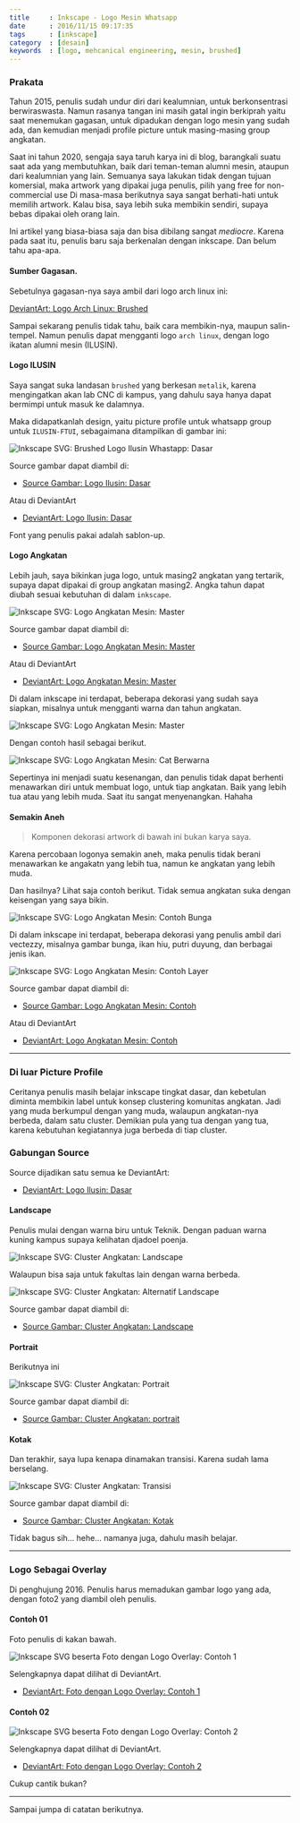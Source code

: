 ```yaml
---
title     : Inkscape - Logo Mesin Whatsapp
date      : 2016/11/15 09:17:35
tags      : [inkscape]
category  : [desain]
keywords  : [logo, mehcanical engineering, mesin, brushed]
---
```


### Prakata

Tahun 2015, penulis sudah undur diri dari kealumnian,
untuk berkonsentrasi berwiraswasta.
Namun rasanya tangan ini masih gatal ingin berkiprah
yaitu saat menemukan gagasan,
untuk dipadukan dengan logo mesin yang sudah ada,
dan kemudian menjadi profile picture untuk masing-masing group angkatan.

Saat ini tahun 2020, sengaja saya taruh karya ini di blog,
barangkali suatu saat ada yang membutuhkan,
baik dari teman-teman alumni mesin, ataupun dari kealumnian yang lain.
Semuanya saya lakukan tidak dengan tujuan komersial,
maka artwork yang dipakai juga penulis,
pilih yang free for non-commercial use
Di masa-masa berikutnya saya sangat berhati-hati untuk memilih artwork.
Kalau bisa, saya lebih suka membikin sendiri,
supaya bebas dipakai oleh orang lain.

Ini artikel yang biasa-biasa saja
dan bisa dibilang sangat _mediocre_.
Karena pada saat itu,
penulis baru saja berkenalan dengan inkscape.
Dan belum tahu apa-apa.

#### Sumber Gagasan.

Sebetulnya gagasan-nya saya ambil dari logo arch linux ini:

[DeviantArt: Logo Arch Linux: Brushed][deviant-ilusin]

Sampai sekarang penulis tidak tahu,
baik cara membikin-nya, maupun salin-tempel.
Namun penulis dapat mengganti logo `arch linux`,
dengan logo ikatan alumni mesin (ILUSIN).

#### Logo ILUSIN

Saya sangat suka landasan `brushed`  yang berkesan `metalik`,
karena mengingatkan akan lab CNC di kampus,
yang dahulu saya hanya dapat bermimpi untuk masuk ke dalamnya.

Maka didapatkanlah design,
yaitu picture profile untuk whatsapp group untuk `ILUSIN-FTUI`,
sebagaimana ditampilkan di gambar ini:

![Inkscape SVG: Brushed Logo Ilusin Whastapp: Dasar][png-ilusin]

Source gambar dapat diambil di:

* [Source Gambar: Logo Ilusin: Dasar][svg-ilusin]

Atau di DeviantArt

* [DeviantArt: Logo Ilusin: Dasar][deviant-ilusin]

Font yang penulis pakai adalah sablon-up.

#### Logo Angkatan

Lebih jauh, saya bikinkan juga logo,
untuk masing2 angkatan yang tertarik,
supaya dapat dipakai di group angkatan masing2.
Angka tahun dapat diubah sesuai kebutuhan di dalam `inkscape`.

![Inkscape SVG: Logo Angkatan Mesin: Master][png-1989-master]

Source gambar dapat diambil di:

* [Source Gambar: Logo Angkatan Mesin: Master][svg-1989-master]

Atau di DeviantArt

* [DeviantArt: Logo Angkatan Mesin: Master][deviant-1989]

Di dalam inkscape ini terdapat,
beberapa dekorasi yang sudah saya siapkan,
misalnya untuk mengganti warna dan tahun angkatan.

![Inkscape SVG: Logo Angkatan Mesin: Master][png-1989-inkscape]

Dengan contoh hasil sebagai berikut.

![Inkscape SVG: Logo Angkatan Mesin: Cat Berwarna][png-1989-colored]

Sepertinya ini menjadi suatu kesenangan,
dan penulis tidak dapat berhenti menawarkan diri untuk membuat logo,
untuk tiap angkatan. Baik yang lebih tua atau yang lebih muda.
Saat itu sangat menyenangkan. Hahaha

#### Semakin Aneh

> Komponen dekorasi artwork di bawah ini bukan karya saya.

Karena percobaan logonya semakin aneh,
maka penulis tidak berani menawarkan ke angakatn yang lebih tua,
namun ke angkatan yang lebih muda.

Dan hasilnya?
Lihat saja contoh berikut.
Tidak semua angkatan suka dengan keisengan yang saya bikin.

![Inkscape SVG: Logo Angkatan Mesin: Contoh Bunga][png-2009-flourish]

Di dalam inkscape ini terdapat,
beberapa dekorasi yang penulis ambil dari vectezzy,
misalnya gambar bunga, ikan hiu, putri duyung, dan berbagai jenis ikan.

![Inkscape SVG: Logo Angkatan Mesin: Contoh Layer][png-2009-inkscape]

Source gambar dapat diambil di:

* [Source Gambar: Logo Angkatan Mesin: Contoh][svg-2009-master]

Atau di DeviantArt

* [DeviantArt: Logo Angkatan Mesin: Contoh][deviant-2009]

-- -- --

### Di luar Picture Profile

Ceritanya penulis masih belajar inkscape tingkat dasar,
dan kebetulan diminta membikin label untuk konsep clustering komunitas angkatan.
Jadi yang muda berkumpul dengan yang muda,
walaupun angkatan-nya berbeda, dalam satu cluster.
Demikian pula yang tua dengan yang tua,
karena kebutuhan kegiatannya juga berbeda di tiap cluster.

### Gabungan Source

Source dijadikan satu semua ke DeviantArt:

* [DeviantArt: Logo Ilusin: Dasar][deviant-ilusin]

#### Landscape

Penulis mulai dengan warna biru untuk Teknik.
Dengan paduan warna kuning kampus supaya kelihatan djadoel poenja.

![Inkscape SVG: Cluster Angkatan: Landscape][png-landscape]

Walaupun bisa saja untuk fakultas lain dengan warna berbeda.

![Inkscape SVG: Cluster Angkatan: Alternatif Landscape][png-landscape-red]

Source gambar dapat diambil di:

* [Source Gambar: Cluster Angkatan: Landscape][svg-landscape]

#### Portrait

Berikutnya ini

![Inkscape SVG: Cluster Angkatan: Portrait][png-portrait]

Source gambar dapat diambil di:

* [Source Gambar: Cluster Angkatan: portrait][svg-portrait]

#### Kotak

Dan terakhir, saya lupa kenapa dinamakan transisi.
Karena sudah lama berselang.

![Inkscape SVG: Cluster Angkatan: Transisi][png-transisi]

Source gambar dapat diambil di:

* [Source Gambar: Cluster Angkatan: Kotak][svg-box]

Tidak bagus sih... hehe... namanya juga, dahulu masih belajar.

-- -- --

### Logo Sebagai Overlay

Di penghujung 2016.
Penulis harus memadukan gambar logo yang ada,
dengan foto2 yang diambil oleh penulis.

#### Contoh 01

Foto penulis di kakan bawah.

![Inkscape SVG beserta Foto dengan Logo Overlay: Contoh 1][png-foto-01]

Selengkapnya dapat dilihat di DeviantArt.

* [DeviantArt: Foto dengan Logo Overlay: Contoh 1][deviant-foto-01]

#### Contoh 02

![Inkscape SVG beserta Foto dengan Logo Overlay: Contoh 2][png-foto-02]

Selengkapnya dapat dilihat di DeviantArt.

* [DeviantArt: Foto dengan Logo Overlay: Contoh 2][deviant-foto-02]

Cukup cantik bukan?

-- -- --

Sampai jumpa di catatan berikutnya.

[//]: <> ( -- -- -- links below -- -- -- )

[deviant-arch]:     https://www.deviantart.com/fametsuri/art/Brushed-Arch-SVG-385393073

[png-ilusin]:       /posts/2016/11-ilusin/brushed-ilusin.png
[svg-ilusin]:       /posts/2016/11-ilusin/brushed-ilusin.svg
[deviant-ilusin]:   https://www.deviantart.com/nurwijayadi/art/Logo-WAG-ILUSIN-FTUI-645892619

[png-1989-master]:  /posts/2016/11-ilusin/brushed-1989-master.png
[png-1989-colored]: /posts/2016/11-ilusin/brushed-1989-blue.png
[png-1989-inkscape]:/posts/2016/11-ilusin/brushed-1989-inkscape.png
[svg-1989-master]:  /posts/2016/11-ilusin/brushed-1989-master.svg
[deviant-1989]:     https://www.deviantart.com/nurwijayadi/art/WhatsApp-Profile-Picture-Of-Mechanical-Class-1989-645890207

[png-2009-flourish]:/posts/2016/11-ilusin/brushed-2009-with-decoration.png
[png-2009-dream]:   /posts/2016/11-ilusin/brushed-2009-dream.png
[png-2009-inkscape]:/posts/2016/11-ilusin/brushed-2009-inkscape-layers.png
[svg-2009-master]:  /posts/2016/11-ilusin/brushed-2009-with-decoration.svg.zip
[deviant-2009]:     https://www.deviantart.com/nurwijayadi/art/WhatsApp-Profile-Picture-Of-Mechanical-Class-2009-645893339

[png-transisi]:     /posts/2016/11-ilusin/angkatan-transisi.png
[svg-box]:          /posts/2016/11-ilusin/angkatan-box.svg
[png-landscape]:    /posts/2016/11-ilusin/angkatan-landscape.png
[png-landscape-red]:/posts/2016/11-ilusin/angkatan-contoh.png
[svg-landscape]:    /posts/2016/11-ilusin/angkatan-landscape.svg
[png-portrait]:     /posts/2016/11-ilusin/angkatan-portrait.png
[svg-portrait]:     /posts/2016/11-ilusin/angkatan-portrait.svg
[deviant-angkatan]: https://www.deviantart.com/nurwijayadi/art/Simple-Decade-Alumni-ID-645894014

[png-foto-01]:      /posts/2016/11-ilusin/logo-trans-foto-01.png
[png-foto-02]:      /posts/2016/11-ilusin/logo-trans-foto-02.png
[deviant-foto-01]:  https://www.deviantart.com/nurwijayadi/art/ILUSIN-FTUI-Transparent-Logo-647726067
[deviant-foto-02]:  https://www.deviantart.com/nurwijayadi/art/ILUSIN-FTUI-Transparent-Logo-647719236
